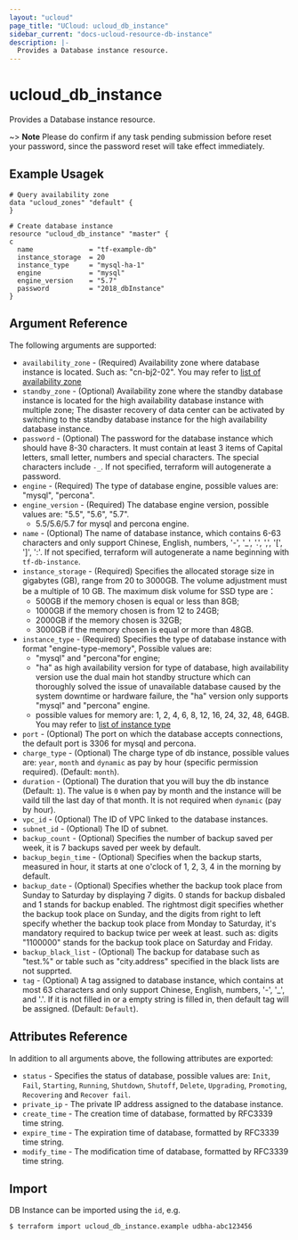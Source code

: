 ```yaml
---
layout: "ucloud"
page_title: "UCloud: ucloud_db_instance"
sidebar_current: "docs-ucloud-resource-db-instance"
description: |-
  Provides a Database instance resource.
---
```


# ucloud_db_instance

Provides a Database instance resource.

~> **Note**  Please do confirm if any task pending submission before reset your password, since the password reset will take effect immediately.
## Example Usagek

```hcl
# Query availability zone
data "ucloud_zones" "default" {
}

# Create database instance
resource "ucloud_db_instance" "master" {
c
  name              = "tf-example-db"
  instance_storage  = 20
  instance_type     = "mysql-ha-1"
  engine            = "mysql"
  engine_version    = "5.7"
  password          = "2018_dbInstance"
}
```
## Argument Reference

The following arguments are supported:

* `availability_zone` - (Required) Availability zone where database instance is located. Such as: "cn-bj2-02". You may refer to [list of availability zone](https://docs.ucloud.cn/api/summary/regionlist)
* `standby_zone` - (Optional) Availability zone where the standby database instance is located for the high availability database instance with multiple zone; The disaster recovery of data center can be activated by switching to the standby database instance for the high availability database instance.
* `password` - (Optional) The password for the database instance which should have 8-30 characters. It must contain at least 3 items of Capital letters, small letter, numbers and special characters. The special characters include `-_`. If not specified, terraform will autogenerate a password.
* `engine` - (Required) The type of database engine, possible values are: "mysql", "percona".
* `engine_version` - (Required) The database engine version, possible values are: "5.5", "5.6", "5.7".
    - 5.5/5.6/5.7 for mysql and percona engine.
* `name` - (Optional) The name of database instance, which contains 6-63 characters and only support Chinese, English, numbers, '-', '_', '.', ',', '[', ']', ':'. If not specified, terraform will autogenerate a name beginning with `tf-db-instance`.
* `instance_storage` - (Required) Specifies the allocated storage size in gigabytes (GB), range from 20 to 3000GB. The volume adjustment must be a multiple of 10 GB. The maximum disk volume for SSD type are：
    - 500GB if the memory chosen is equal or less than 8GB;
    - 1000GB if the memory chosen is from 12 to 24GB;
    - 2000GB if the memory chosen is 32GB;
    - 3000GB if the memory chosen is equal or more than 48GB.
* `instance_type` - (Required) Specifies the type of database instance with format "engine-type-memory", Possible values are:
    - "mysql" and "percona"for engine;
    - "ha" as high availability version for type of database, high availability version use the dual main hot standby structure which can thoroughly solved the issue of unavailable database caused by the system downtime or hardware failure, the "ha" version only supports "mysql" and "percona" engine.
    - possible values for memory are: 1, 2, 4, 6, 8, 12, 16, 24, 32, 48, 64GB.
You may refer to [list of instance type](https://docs.ucloud.cn/compute/terraform/specification/db_instance)
* `port` - (Optional) The port on which the database accepts connections, the default port is 3306 for mysql and percona.
* `charge_type` - (Optional) The charge type of db instance, possible values are: `year`, `month` and `dynamic` as pay by hour (specific permission required). (Default: `month`).
* `duration` - (Optional) The duration that you will buy the db instance (Default: `1`). The value is `0` when pay by month and the instance will be vaild till the last day of that month. It is not required when `dynamic` (pay by hour).
* `vpc_id` - (Optional) The ID of VPC linked to the database instances.
* `subnet_id` - (Optional) The ID of subnet.
* `backup_count` - (Optional) Specifies the number of backup saved per week, it is 7 backups saved per week by default.
* `backup_begin_time` - (Optional) Specifies when the backup starts, measured in hour, it starts at one o'clock of 1, 2, 3, 4 in the morning by default.
* `backup_date` - (Optional) Specifies whether the backup took place from Sunday to Saturday by displaying 7 digits. 0 stands for backup disbaled and 1 stands for backup enabled. The rightmost digit specifies whether the backup took place on Sunday, and the digits from right to left specify whether the backup took place from Monday to Saturday, it's mandatory required to backup twice per week at least. such as: digits "1100000" stands for the backup took place on Saturday and Friday.
* `backup_black_list` - (Optional) The backup for database such as "test.%" or table such as "city.address" specified in the black lists are not supprted.
* `tag` - (Optional) A tag assigned to database instance, which contains at most 63 characters and only support Chinese, English, numbers, '-', '_', and '.'. If it is not filled in or a empty string is filled in, then default tag will be assigned. (Default: `Default`).

## Attributes Reference

In addition to all arguments above, the following attributes are exported:

* `status` - Specifies the status of database, possible values are: `Init`, `Fail`, `Starting`, `Running`, `Shutdown`, `Shutoff`, `Delete`, `Upgrading`, `Promoting`, `Recovering` and `Recover fail`.
* `private_ip` - The private IP address assigned to the database instance.
* `create_time` - The creation time of database, formatted by RFC3339 time string.
* `expire_time` - The expiration time of database, formatted by RFC3339 time string.
* `modify_time` - The modification time of database, formatted by RFC3339 time string.


## Import

DB Instance can be imported using the `id`, e.g.

```
$ terraform import ucloud_db_instance.example udbha-abc123456
```